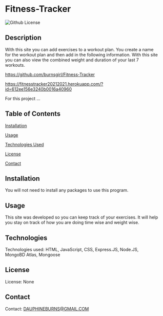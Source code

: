 # Fitness-Tracker

![Github License](https://img.shields.io/badge/license-none-blue.svg)
  ## Description
  With this site you can add exercises to a workout plan. You create a name for the workout plan and then add in the following information. With this site you can also view the combined weight and duration of your last 7 workouts.
<!-- <img src="Assests/one.png"> -->

https://github.com/burnsgirl/Fitness-Tracker

https://fitnesstracker20212021.herokuapp.com/?id=612ee156e3240b0016a40960

For this project ...

## Table of Contents
[Installation](#installation)

[Usage](#usage)

[Technologies Used](#technologies)

[License](#license)

[Contact](#contact)

## Installation
You will not need to install any packages to use this program.

## Usage
This site was developed so you can keep track of your exercises. It will help you stay on track of how you are doing time wise and weight wise.

## Technologies
Technologies used: HTML, JavaScript, CSS, Express.JS, Node.JS, MongoBD Atlas, Mongoose

## License
License: None

## Contact
Contact: DAUPHINEBURNS@GMAIL.COM
